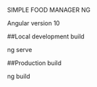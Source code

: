 SIMPLE FOOD MANAGER NG

Angular version 10

##Local development build

ng serve

##Production build

ng build